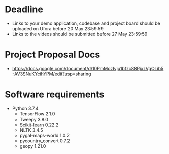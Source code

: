 # Deadline #
* Links to your demo application, codebase and project board should be uploaded on Ufora before 20 May 23:59:59
* Links to the videos should be submitted before 27 May 23:59:59

# Project Proposal Docs #
* https://docs.google.com/document/d/10PmMozIvju1bfzc88RjxzVgOLib5-AV3SNuKYcihYPM/edit?usp=sharing

# Software requirements
* Python 3.7.4
  * TensorFlow 2.1.0
  * Tweepy 3.8.0
  * Scikit-learn 0.22.2
  * NLTK 3.4.5
  * pygal-maps-world 1.0.2
  * pycountry_convert 0.7.2
  * geopy 1.21.0